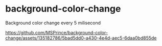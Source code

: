 # background-color-change
 Background color change every 5 milisecond
 
https://github.com/MSPrince/background-color-change/assets/135182786/5bad5dd0-a430-4e4d-aec5-6daa0bd855de


